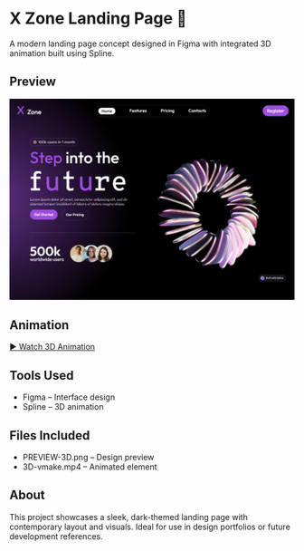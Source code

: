 # X Zone Landing Page 🚀

A modern landing page concept designed in Figma with integrated 3D animation built using Spline.

## Preview

![Preview](PREVIEW-3D.png)

## Animation

[▶️ Watch 3D Animation](./3D-vmake.mp4)

## Tools Used

- Figma – Interface design  
- Spline – 3D animation

## Files Included

- PREVIEW-3D.png – Design preview  
- 3D-vmake.mp4 – Animated element

## About

This project showcases a sleek, dark-themed landing page with contemporary layout and visuals. Ideal for use in design portfolios or future development references.
